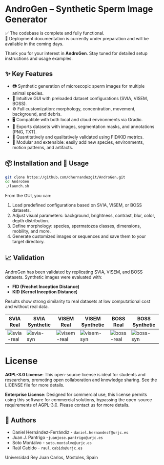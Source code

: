 # AndroGen – Synthetic Sperm Image Generator
 
✅ The codebase is complete and fully functional.  
📄 Deployment documentation is currently under preparation and will be available in the coming days.
 
Thank you for your interest in **AndroGen**. Stay tuned for detailed setup instructions and usage examples.

## ✨ Key Features

- 📷 Synthetic generation of microscopic sperm images for multiple animal species.
- 🔧 Intuitive GUI with preloaded dataset configurations (SVIA, VISEM, BOSS).
- ⚙️ Full customization: morphology, concentration, movement, background, and debris.
- 🖥️ Compatible with both local and cloud environments via Gradio.
- 📂 Exports datasets with images, segmentation masks, and annotations (PNG, TXT).
- 🧪 Quantitatively and qualitatively validated using FID/KID metrics.
- 🧬 Modular and extensible: easily add new species, environments, motion patterns, and artifacts.

## 📦 Installation and 🚀 Usage

```bash
git clone https://github.com/dhernandezgit/AndroGen.git
cd AndroGen
./launch.sh
```

From the GUI, you can:

1. Load predefined configurations based on SVIA, VISEM, or BOSS datasets.
2. Adjust visual parameters: background, brightness, contrast, blur, color, depth distribution.
3. Define morphology: species, spermatozoa classes, dimensions, mobility, and more.
4. Generate customized images or sequences and save them to your target directory.

## 📈 Validation

AndroGen has been validated by replicating SVIA, VISEM, and BOSS datasets. Synthetic images were evaluated with:

- **FID (Frechet Inception Distance)**
- **KID (Kernel Inception Distance)**

Results show strong similarity to real datasets at low computational cost and without real data.


| SVIA Real | SVIA Synthetic | VISEM Real | VISEM Synthetic | BOSS Real | BOSS Synthetic |
|-----------|----------------|------------|------------------|-----------|----------------|
| ![svia-real](examples/svia_real.png) | ![svia-syn](examples/svia_syn.png) | ![visem-real](examples/visem_real.png) | ![visem-syn](examples/visem_syn.png) | ![boss-real](examples/boss_real.png) | ![boss-syn](examples/boss_syn.png) |


# License
**AGPL-3.0 License**: This open-source license is ideal for students and researchers, promoting open collaboration and knowledge sharing. See the LICENSE file for more details.

**Enterprise License**: Designed for commercial use, this license permits using this software for commercial solutions, bypassing the open-source requirements of AGPL-3.0. Please contact us for more details.

## 👥 Authors

- Daniel Hernández-Ferrándiz  - `daniel.hernandezf@urjc.es`
- Juan J. Pantrigo -`juanjose.pantrigo@urjc.es`
- Soto Montalvo  - `soto.montalvo@urjc.es`
- Raúl Cabido  - `raul.cabido@urjc.es`

Universidad Rey Juan Carlos, Móstoles, Spain
